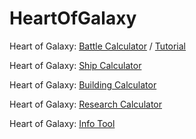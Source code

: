 # HeartOfGalaxy

Heart of Galaxy:
<a href="https://godlloyd.github.io/HeartOfGalaxy/HoG/Battlecalc.html">Battle Calculator</a> / 
<a href="https://godlloyd.github.io/HeartOfGalaxy/HoG/battlecalc_files/tutorial.png">Tutorial</a>

Heart of Galaxy:
<a href="https://godlloyd.github.io/HeartOfGalaxy/HoG/Shipcalc.html">Ship Calculator</a>

Heart of Galaxy:
<a href="https://godlloyd.github.io/HeartOfGalaxy/HoG/Buildingcalc.html">Building Calculator</a>

Heart of Galaxy:
<a href="https://godlloyd.github.io/HeartOfGalaxy/HoG/Researchcalc.html">Research Calculator</a>

Heart of Galaxy:
<a href="https://godlloyd.github.io/HeartOfGalaxy/HoG/InfoTool.html">Info Tool</a>
